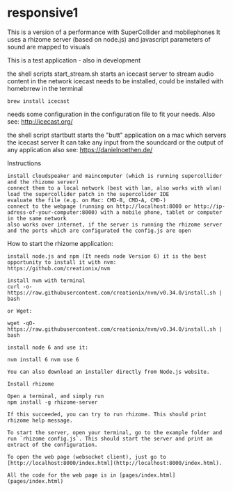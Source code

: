 # responsive1

This is a version of a performance with SuperCollider and mobilephones 
It uses a rhizome server (based on node.js) and javascript
parameters of sound are mapped to visuals

This is a test application - also in development

the shell scripts start_stream.sh starts an icecast server to stream audio content in the network
icecast needs to be installed, could be installed with homebrrew in the terminal

<code>brew install icecast</code>

needs some configuration in the configuration file to fit your needs.
Also see: http://icecast.org/

the shell script startbutt starts the "butt" application on a mac which servers the icecast server
It can take any input from the soundcard or the output of any application
also see: https://danielnoethen.de/

Instructions

    install cloudspeaker and maincomputer (which is running supercollider and the rhizome server)
    connect them to a local network (best with lan, also works with wlan)
    load the supercollider patch in the supercolider IDE
    evaluate the file (e.g. on Mac: CMD-B, CMD-A, CMD-)
    connect to the webpage (running on http://localhost:8000 or http://ip-adress-of-your-computer:8000) with a mobile phone, tablet or computer in the same network
    also works over internet, if the server is running the rhizome server and the ports which are configurated the config.js are open

How to start the rhizome application:

    install node.js and npm (It needs node Version 6) it is the best opportunity to install it with nvm:
    https://github.com/creationix/nvm

    install nvm with terminal
    curl -o- https://raw.githubusercontent.com/creationix/nvm/v0.34.0/install.sh | bash

    or Wget:

    wget -qO- https://raw.githubusercontent.com/creationix/nvm/v0.34.0/install.sh | bash

    install node 6 and use it:

    nvm install 6 nvm use 6

    You can also download an installer directly from Node.js website.

    Install rhizome

    Open a terminal, and simply run 
    npm install -g rhizome-server
    
    If this succeeded, you can try to run rhizome. This should print rhizome help message.

    To start the server, open your terminal, go to the example folder and run `rhizome config.js`. This should start the server and print an extract of the configuration.

    To open the web page (websocket client), just go to [http://localhost:8000/index.html](http://localhost:8000/index.html).

    All the code for the web page is in [pages/index.html](pages/index.html) 


